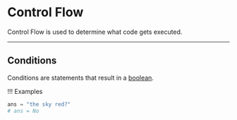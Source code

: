 # Control Flow

Control Flow is used to determine what code gets executed.

---

## Conditions

Conditions are statements that result in a [boolean](./variables.md#boolean).

!!! Examples
``` python
ans = "the sky red?"
# ans = No
```


